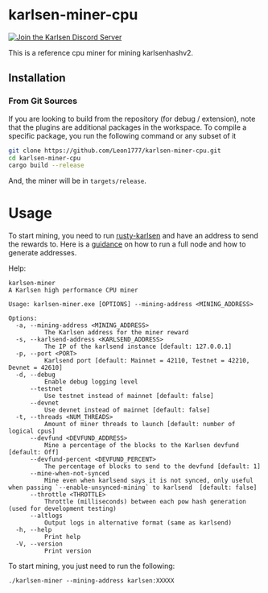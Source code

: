 # karlsen-miner-cpu
[![Join the Karlsen Discord Server](https://img.shields.io/discord/1169939685280337930.svg?label=&logo=discord&logoColor=ffffff)](https://discord.gg/ZPZRvgMJDT)

This is a reference cpu miner for mining karlsenhashv2. 

## Installation

### From Git Sources

If you are looking to build from the repository (for debug / extension), note that the plugins are additional
packages in the workspace. To compile a specific package, you run the following command or any subset of it

```sh
git clone https://github.com/Leon1777/karlsen-miner-cpu.git
cd karlsen-miner-cpu
cargo build --release
```
And, the miner will be in `targets/release`.

# Usage
To start mining, you need to run [rusty-karlsen](https://github.com/karlsen-network/rusty-karlsen) and have an address to send the rewards to.
Here is a [guidance](https://github.com/karlsen-network/docs/blob/main/Getting%20Started/Rust%20Full%20Node%20Installation.md) on how to run a full node and how to generate addresses.

Help:
```
karlsen-miner 
A Karlsen high performance CPU miner

Usage: karlsen-miner.exe [OPTIONS] --mining-address <MINING_ADDRESS>

Options:
  -a, --mining-address <MINING_ADDRESS>
          The Karlsen address for the miner reward
  -s, --karlsend-address <KARLSEND_ADDRESS>
          The IP of the karlsend instance [default: 127.0.0.1]
  -p, --port <PORT>
          Karlsend port [default: Mainnet = 42110, Testnet = 42210, Devnet = 42610]
  -d, --debug
          Enable debug logging level
      --testnet
          Use testnet instead of mainnet [default: false]
      --devnet
          Use devnet instead of mainnet [default: false]
  -t, --threads <NUM_THREADS>
          Amount of miner threads to launch [default: number of logical cpus]
      --devfund <DEVFUND_ADDRESS>
          Mine a percentage of the blocks to the Karlsen devfund [default: Off]
      --devfund-percent <DEVFUND_PERCENT>
          The percentage of blocks to send to the devfund [default: 1]
      --mine-when-not-synced
          Mine even when karlsend says it is not synced, only useful when passing `--enable-unsynced-mining` to karlsend  [default: false]
      --throttle <THROTTLE>
          Throttle (milliseconds) between each pow hash generation (used for development testing)
      --altlogs
          Output logs in alternative format (same as karlsend)
  -h, --help
          Print help
  -V, --version
          Print version
```

To start mining, you just need to run the following:
```
./karlsen-miner --mining-address karlsen:XXXXX
```
